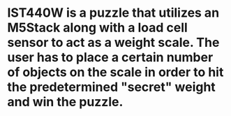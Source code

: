# IST440W is a puzzle that utilizes an M5Stack along with a load cell sensor to act as a weight scale. The user has to place a certain number of objects on the scale in order to hit the predetermined "secret" weight and win the puzzle.
